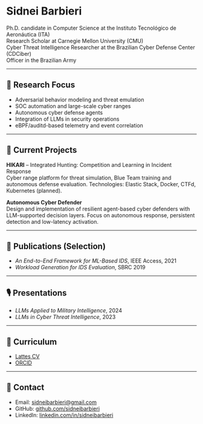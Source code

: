 # Sidnei Barbieri

Ph.D. candidate in Computer Science at the Instituto Tecnológico de Aeronáutica (ITA)  
Research Scholar at Carnegie Mellon University (CMU)  
Cyber Threat Intelligence Researcher at the Brazilian Cyber Defense Center (CDCiber)  
Officer in the Brazilian Army

---

## 🧭 Research Focus

- Adversarial behavior modeling and threat emulation  
- SOC automation and large-scale cyber ranges  
- Autonomous cyber defense agents  
- Integration of LLMs in security operations  
- eBPF/auditd-based telemetry and event correlation

---

## 🧪 Current Projects

**HIKARI** – Integrated Hunting: Competition and Learning in Incident Response  
Cyber range platform for threat simulation, Blue Team training and autonomous defense evaluation. Technologies: Elastic Stack, Docker, CTFd, Kubernetes (planned).

**Autonomous Cyber Defender**  
Design and implementation of resilient agent-based cyber defenders with LLM-supported decision layers. Focus on autonomous response, persistent detection and low-latency activation.

---

## 📝 Publications (Selection)

- *An End-to-End Framework for ML-Based IDS*, IEEE Access, 2021  
- *Workload Generation for IDS Evaluation*, SBRC 2019  

---

## 🎙 Presentations

- *LLMs Applied to Military Intelligence*, 2024  
- *LLMs in Cyber Threat Intelligence*, 2023

---

## 📄 Curriculum

- [Lattes CV](http://lattes.cnpq.br/5930510403083120)  
- [ORCID](https://orcid.org/0000-0001-9090-9469)

---

## 🔗 Contact

- Email: sidneibarbieri@gmail.com
- GitHub: [github.com/sidneibarbieri](https://github.com/sidneibarbieri)  
- LinkedIn: [linkedin.com/in/sidneibarbieri](https://www.linkedin.com/feed/)
